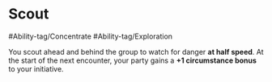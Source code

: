 # Scout

#Ability-tag/Concentrate 
#Ability-tag/Exploration 

You scout ahead and behind the group to watch for danger **at half speed**. At the start of the next encounter, your party gains a **+1 circumstance bonus** to your initiative.